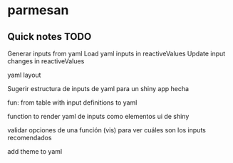 # parmesan



## Quick notes TODO


Generar inputs from yaml
Load yaml inputs in reactiveValues
Update input changes in reactiveValues

yaml layout



Sugerir estructura de inputs de yaml para un shiny app hecha

fun: from table with input definitions to yaml

function to render yaml de inputs como elementos ui de shiny

validar opciones de una función (vis) para ver cuáles son los inputs recomendados

add theme to yaml




